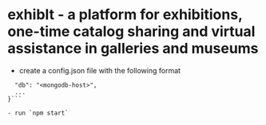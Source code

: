 # exhibIt - a platform for exhibitions, one-time catalog sharing and virtual assistance in galleries and museums


- create a config.json file with the following format

``` {
  "db": "<mongodb-host>",
  ...
}```

- run `npm start`
